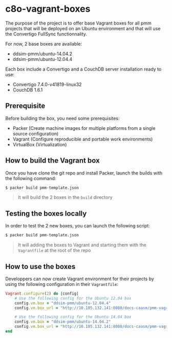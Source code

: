 c8o-vagrant-boxes
=======================

The purpose of the project is to offer base Vagrant boxes for all pmm projects that will be deployed on an Ubuntu environment
and that will use the Convertigo FullSync functionnality.

For now, 2 base boxes are available:
* ddsim-pmm/ubuntu-14.04.2
* ddsim-pmm/ubuntu-12.04.4

Each box include a Convertigo and a CouchDB server installation ready to use:

* Convertigo 7.4.0-v41819-linux32
* CouchDB 1.6.1

Prerequisite
-------------
Before building the box, you need some prerequisites:

* Packer (Create machine images for multiple platforms from a single source configuration)
* Vagrant (Configure reproducible and portable work environments)
* VirtualBox (Virtualization)

How to build the Vagrant box
----------------------------
Once you have clone the git repo and install Packer, launch the builds with the following command:
```sh
$ packer build pmm-template.json
```
> It will build the 2 boxes in the `build` directory

Testing the boxes locally
-------------------------
In order to test the 2 new boxes, you can launch the following script:
```sh
$ packer build pmm-template.json
```
> It will adding the boxes to Vagrant and starting them with the `Vagrantfile` at the root of the repo

How to use the boxes
------------------------------------

Developpers can now create Vagrant environment for their projects by using the following configuration 
in their `Vagrantfile`:

```ruby
Vagrant.configure(2) do |config|
    # Use the following config for the Ubuntu 12.04 box
    config.vm.box = "ddsim-pmm/ubuntu-12.04.4"
    config.vm.box_url = "http://10.105.132.141:8080/docs-caasm/pmm-vagrant-boxes/ddsim-pmm-ubuntu-12.04.4_virtualbox.box"

    # Use the following config for the Ubuntu 14.04 box
    config.vm.box = "ddsim-pmm/ubuntu-14.04.2"
    config.vm.box_url = "http://10.105.132.141:8080/docs-caasm/pmm-vagrant-boxes/ddsim-pmm-ubuntu-14.04.2_virtualbox.box"
end
```